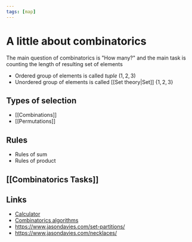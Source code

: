 ```yaml
---
tags: [map]
---
```


# A little about combinatorics

The main question of combinatorics is "How many?" and the main task is counting the length of resulting set of elements

- Ordered group of elements is called _tuple_ $(1, 2, 3)$
- Unordered group of elements is called [[Set theory|Set]] $\{1, 2, 3\}$

<!-- $n$ is a total number of objects in a set $S$. $k$ is a number of objects taken -->

## Types of selection

- [[Combinations]]
- [[Permutations]]

## Rules

- Rules of sum
- Rules of product

## [[Combinatorics Tasks]]

## Links

- [Calculator](https://www.mathsisfun.com/combinatorics/combinations-permutations-calculator.html)
- [Combinatorics algorithms](http://intuit.valrkl.ru/course-147/index.html#ID.1.lecture)
- https://www.jasondavies.com/set-partitions/
- https://www.jasondavies.com/necklaces/
